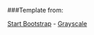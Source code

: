 

###Template from:

[Start Bootstrap](http://startbootstrap.com/) - [Grayscale](http://startbootstrap.com/template-overviews/grayscale/)


